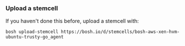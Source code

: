 ### Upload a stemcell

If you haven't done this before, upload a stemcell with:

```exec
bosh upload-stemcell https://bosh.io/d/stemcells/bosh-aws-xen-hvm-ubuntu-trusty-go_agent
```
